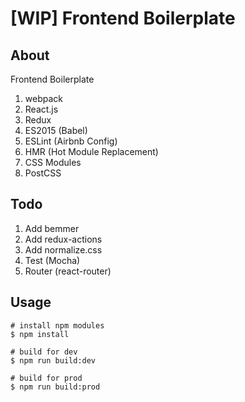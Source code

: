 # [WIP] Frontend Boilerplate

## About

Frontend Boilerplate

1. webpack
1. React.js
1. Redux
1. ES2015 (Babel)
1. ESLint (Airbnb Config)
1. HMR (Hot Module Replacement)
1. CSS Modules
1. PostCSS

## Todo
1. Add bemmer
1. Add redux-actions
1. Add normalize.css
1. Test (Mocha)
1. Router (react-router)

## Usage

```
# install npm modules
$ npm install

# build for dev 
$ npm run build:dev

# build for prod
$ npm run build:prod
```
